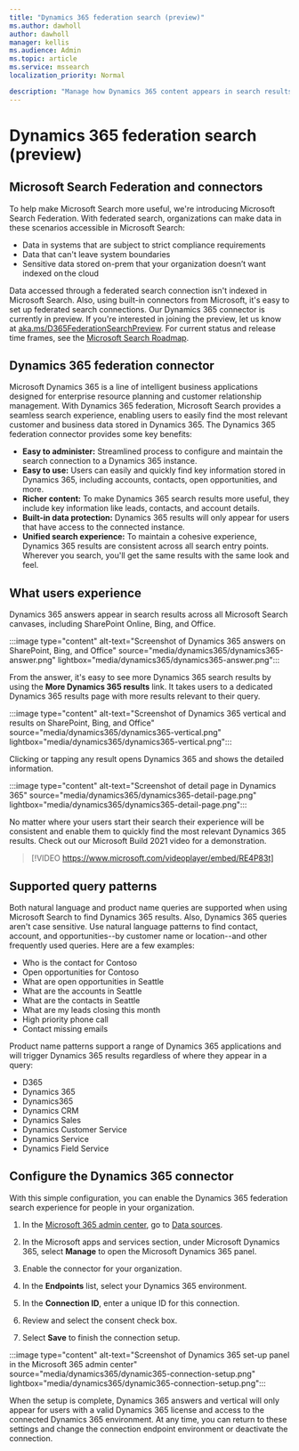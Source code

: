 ```yaml
---
title: "Dynamics 365 federation search (preview)"
ms.author: dawholl
author: dawholl
manager: kellis
ms.audience: Admin
ms.topic: article
ms.service: mssearch
localization_priority: Normal

description: "Manage how Dynamics 365 content appears in search results"
---
```

# Dynamics 365 federation search (preview)

## Microsoft Search Federation and connectors

To help make Microsoft Search more useful, we're introducing Microsoft Search Federation. With federated search, organizations can make data in these scenarios accessible in Microsoft Search:

* Data in systems that are subject to strict compliance requirements
* Data that can't leave system boundaries
* Sensitive data stored on-prem that your organization doesn’t want indexed on the cloud

Data accessed through a federated search connection isn't indexed in Microsoft Search. Also, using built-in connectors from Microsoft, it's easy to set up federated search connections. Our Dynamics 365 connector is currently in preview. If you're interested in joining the preview, let us know at [aka.ms/D365FederationSearchPreview](https://aka.ms/D365FederationSearchPreview). For current status and release time frames, see the [Microsoft Search Roadmap](https://www.microsoft.com/microsoft-365/roadmap?filters=Microsoft%20Search).

## Dynamics 365 federation connector

Microsoft Dynamics 365 is a line of intelligent business applications designed for enterprise resource planning and customer relationship management. With Dynamics 365 federation, Microsoft Search provides a seamless search experience, enabling users to easily find the most relevant customer and business data stored in Dynamics 365. The Dynamics 365 federation connector provides some key benefits:

* **Easy to administer:** Streamlined process to configure and maintain the search connection to a Dynamics 365 instance.
* **Easy to use:** Users can easily and quickly find key information stored in Dynamics 365, including accounts, contacts, open opportunities, and more.
* **Richer content:** To make Dynamics 365 search results more useful, they include key information like leads, contacts, and account details.
* **Built-in data protection:** Dynamics 365 results will only appear for users that have access to the connected instance.
* **Unified search experience:** To maintain a cohesive experience, Dynamics 365 results are consistent across all search entry points. Wherever you search, you'll get the same results with the same look and feel.

## What users experience

Dynamics 365 answers appear in search results across all Microsoft Search canvases, including SharePoint Online, Bing, and Office.

:::image type="content" alt-text="Screenshot of Dynamics 365 answers on SharePoint, Bing, and Office" source="media/dynamics365/dynamics365-answer.png" lightbox="media/dynamics365/dynamics365-answer.png":::

From the answer, it's easy to see more Dynamics 365 search results by using the **More Dynamics 365 results** link. It takes users to a dedicated Dynamics 365 results page with more results relevant to their query.

:::image type="content" alt-text="Screenshot of Dynamics 365 vertical and results on SharePoint, Bing, and Office" source="media/dynamics365/dynamics365-vertical.png" lightbox="media/dynamics365/dynamics365-vertical.png":::

Clicking or tapping any result opens Dynamics 365 and shows the detailed information.

:::image type="content" alt-text="Screenshot of detail page in Dynamics 365" source="media/dynamics365/dynamics365-detail-page.png" lightbox="media/dynamics365/dynamics365-detail-page.png":::

No matter where your users start their search their experience will be consistent and enable them to quickly find the most relevant Dynamics 365 results. Check out our Microsoft Build 2021 video for a demonstration.

> [!VIDEO https://www.microsoft.com/videoplayer/embed/RE4P83t]

## Supported query patterns

Both natural language and product name queries are supported when using Microsoft Search to find Dynamics 365 results. Also, Dynamics 365 queries aren't case sensitive. Use natural language patterns to find contact, account, and opportunities--by customer name or location--and other frequently used queries. Here are a few examples:

* Who is the contact for Contoso
* Open opportunities for Contoso
* What are open opportunities in Seattle
* What are the accounts in Seattle
* What are the contacts in Seattle
* What are my leads closing this month
* High priority phone call
* Contact missing emails

Product name patterns support a range of Dynamics 365 applications and will trigger Dynamics 365 results regardless of where they appear in a query:

* D365
* Dynamics 365
* Dynamics365
* Dynamics CRM
* Dynamics Sales
* Dynamics Customer Service
* Dynamics Service
* Dynamics Field Service

## Configure the Dynamics 365 connector

With this simple configuration, you can enable the Dynamics 365 federation search experience for people in your organization.

1. In the [Microsoft 365 admin center](https://admin.microsoft.com), go to [Data sources](https://admin.microsoft.com/Adminportal/Home#/MicrosoftSearch/connectors).

2. In the Microsoft apps and services section, under Microsoft Dynamics 365, select **Manage** to open the Microsoft Dynamics 365 panel.

3. Enable the connector for your organization.

4. In the **Endpoints** list, select your Dynamics 365 environment.

5. In the **Connection ID**, enter a unique ID for this connection.

6. Review and select the consent check box.

7. Select **Save** to finish the connection setup.

:::image type="content" alt-text="Screenshot of Dynamics 365 set-up panel in the Microsoft 365 admin center" source="media/dynamics365/dynamic365-connection-setup.png" lightbox="media/dynamics365/dynamic365-connection-setup.png":::

When the setup is complete, Dynamics 365 answers and vertical will only appear for users with a valid Dynamics 365 license and access to the connected Dynamics 365 environment. At any time, you can return to these settings and change the connection endpoint environment or deactivate the connection.
